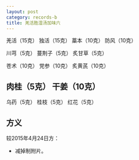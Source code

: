 ```yaml
---
layout: post
category: records-b
title: 羌活胜湿汤加味六
---
```


羌活（15克） 独活（15克） 藁本（10克） 防风（10克）

川芎（5克） 蔓荆子（5克） 炙甘草（5克）

苍术（10克） 党参（10克） 炙黄芪（10克） 

肉桂（5克） 干姜（10克）
-
乌药（5克） 桂枝（5克） 红花（5克） 

## 方义 ##

较2015年4月24日方：

- 减掉制附片。
